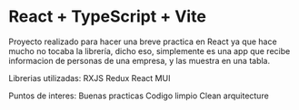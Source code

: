 # React + TypeScript + Vite

Proyecto realizado para hacer una breve practica en React ya  que hace mucho no tocaba la librería, dicho eso, simplemente es una app que recibe informacion de personas de una empresa, y las muestra en una tabla.

Librerias utilizadas:
RXJS
Redux
React MUI

Puntos de interes:
Buenas practicas
Codigo limpio
Clean arquitecture
